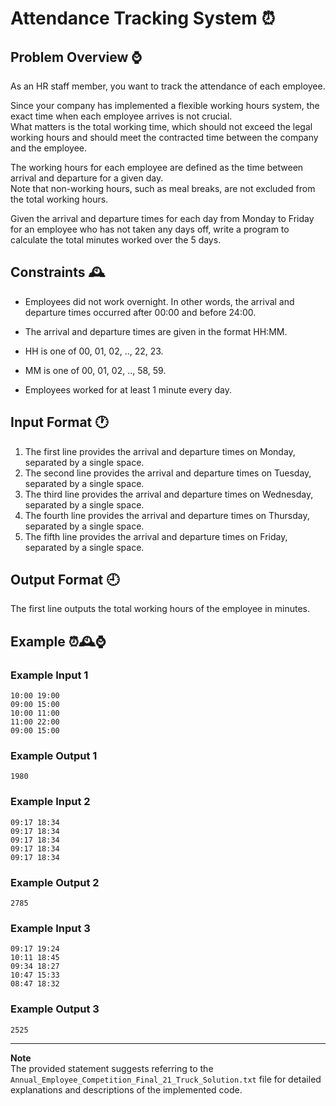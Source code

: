 # Attendance Tracking System ⏰

## Problem Overview ⌚

As an HR staff member, you want to track the attendance of each employee.

Since your company has implemented a flexible working hours system, the exact time when each employee arrives is not crucial.    
What matters is the total working time, which should not exceed the legal working hours and should meet the contracted time between the company and the employee.

The working hours for each employee are defined as the time between arrival and departure for a given day.      
Note that non-working hours, such as meal breaks, are not excluded from the total working hours.

Given the arrival and departure times for each day from Monday to Friday for an employee who has not taken any days off, write a program to calculate the total minutes worked over the 5 days.


## Constraints 🕰️

- Employees did not work overnight. In other words, the arrival and departure times occurred after 00:00 and before 24:00.

- The arrival and departure times are given in the format HH:MM.
- HH is one of 00, 01, 02, .., 22, 23.
- MM is one of 00, 01, 02, .., 58, 59.
- Employees worked for at least 1 minute every day.

## Input Format 🕐

1. The first line provides the arrival and departure times on Monday, separated by a single space.
2. The second line provides the arrival and departure times on Tuesday, separated by a single space.
3. The third line provides the arrival and departure times on Wednesday, separated by a single space.
4. The fourth line provides the arrival and departure times on Thursday, separated by a single space.
5. The fifth line provides the arrival and departure times on Friday, separated by a single space.

## Output Format 🕘

The first line outputs the total working hours of the employee in minutes.


## Example ⏰🕰️⌚

### Example Input 1
```
10:00 19:00
09:00 15:00
10:00 11:00
11:00 22:00
09:00 15:00
```

### Example Output 1
```
1980
```

### Example Input 2
```
09:17 18:34
09:17 18:34
09:17 18:34
09:17 18:34
09:17 18:34
```

### Example Output 2
```
2785
```

### Example Input 3
```
09:17 19:24
10:11 18:45
09:34 18:27
10:47 15:33
08:47 18:32
```

### Example Output 3
```
2525
```

---
**Note**    
The provided statement suggests referring to the `Annual_Employee_Competition_Final_21_Truck_Solution.txt` file for detailed explanations and descriptions of the implemented code.

